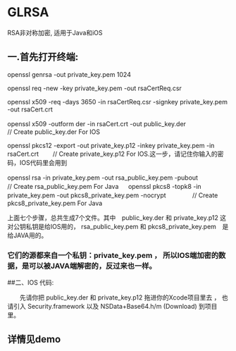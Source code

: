 # GLRSA
RSA非对称加密, 适用于Java和iOS 

## 一.首先打开终端:
 openssl genrsa -out private_key.pem 1024

openssl req -new -key private_key.pem -out rsaCertReq.csr

openssl x509 -req -days 3650 -in rsaCertReq.csr -signkey private_key.pem -out rsaCert.crt

openssl x509 -outform der -in rsaCert.crt -out public_key.der　　　　　　　　　　　　　　
 // Create public_key.der For IOS
 
openssl pkcs12 -export -out private_key.p12 -inkey private_key.pem -in rsaCert.crt　　
 // Create private_key.p12 For IOS.这一步，请记住你输入的密码，IOS代码里会用到

 openssl rsa -in private_key.pem -out rsa_public_key.pem -pubout　　　　　　　
 // Create rsa_public_key.pem For Java
　
openssl pkcs8 -topk8 -in private_key.pem -out pkcs8_private_key.pem -nocrypt　　　　
 // Create pkcs8_private_key.pem For Java

上面七个步骤，总共生成7个文件。其中　public_key.der 和 private_key.p12 这对公钥私钥是给IOS用的， rsa_public_key.pem 和 pkcs8_private_key.pem　是给JAVA用的。

### 它们的源都来自一个私钥：private_key.pem ， 所以IOS端加密的数据，是可以被JAVA端解密的，反过来也一样。

 
##二、IOS 代码:

　　先请你把 public_key.der 和 private_key.p12  拖进你的Xcode项目里去 ， 也请引入 Security.framework 以及 NSData+Base64.h/m (Download) 到项目里。
## 详情见demo
